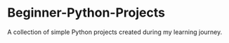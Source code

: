 # Beginner-Python-Projects
A collection of simple Python projects created during my learning journey.
